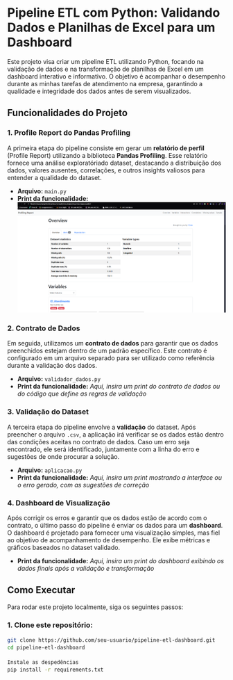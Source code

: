 # Pipeline ETL com Python: Validando Dados e Planilhas de Excel para um Dashboard

Este projeto visa criar um pipeline ETL utilizando Python, focando na validação de dados e na transformação de planilhas de Excel em um dashboard interativo e informativo. O objetivo é acompanhar o desempenho durante as minhas tarefas de atendimento na empresa, garantindo a qualidade e integridade dos dados antes de serem visualizados.

## Funcionalidades do Projeto

### 1. **Profile Report do Pandas Profiling**
A primeira etapa do pipeline consiste em gerar um **relatório de perfil** (Profile Report) utilizando a biblioteca **Pandas Profiling**. Esse relatório fornece uma análise exploratóriado dataset, destacando a distribuição dos dados, valores ausentes, correlações, e outros insights valiosos para entender a qualidade do dataset.

- **Arquivo:** `main.py`
- **Print da funcionalidade:**
  ![Análise Exploratória](images/pandas-profiling-ok.png)



### 2. **Contrato de Dados**
Em seguida, utilizamos um **contrato de dados** para garantir que os dados preenchidos estejam dentro de um padrão específico. Este contrato é configurado em um arquivo separado para ser utilizado como referência durante a validação dos dados.

- **Arquivo:** `validador_dados.py`
- **Print da funcionalidade:**
  *Aqui, insira um print do contrato de dados ou do código que define as regras de validação*

### 3. **Validação do Dataset**
A terceira etapa do pipeline envolve a **validação** do dataset. Após preencher o arquivo `.csv`, a aplicação irá verificar se os dados estão dentro das condições aceitas no contrato de dados. Caso um erro seja encontrado, ele será identificado, juntamente com a linha do erro e sugestões de onde procurar a solução.

- **Arquivo:** `aplicacao.py`
- **Print da funcionalidade:**
  *Aqui, insira um print mostrando a interface ou o erro gerado, com as sugestões de correção*

### 4. **Dashboard de Visualização**
Após corrigir os erros e garantir que os dados estão de acordo com o contrato, o último passo do pipeline é enviar os dados para um **dashboard**. O dashboard é projetado para fornecer uma visualização simples, mas fiel ao objetivo de acompanhamento de desempenho. Ele exibe métricas e gráficos baseados no dataset validado.

- **Print da funcionalidade:**
  *Aqui, insira um print do dashboard exibindo os dados finais após a validação e transformação*

## Como Executar

Para rodar este projeto localmente, siga os seguintes passos:

### 1. Clone este repositório:
```bash
git clone https://github.com/seu-usuario/pipeline-etl-dashboard.git
cd pipeline-etl-dashboard

Instale as despedências
pip install -r requirements.txt
